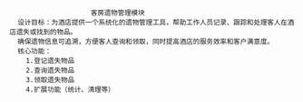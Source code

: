                         客房遗物管理模块
      设计目标：为酒店提供一个系统化的遗物管理工具，帮助工作人员记录、跟踪和处理客人在酒店遗失或找到的物品。
      确保遗物信息可追溯，方便客人查询和领取，同时提高酒店的服务效率和客户满意度。
      核心功能：
        1.登记遗失物品
        2.查询遗失物品
        3.领取遗失物品
        4.扩展功能（统计、清理等）
